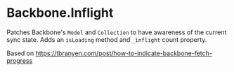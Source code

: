 # Backbone.Inflight

Patches Backbone's `Model` and `Collection` to have awareness of the current sync state.
Adds an `isLoading` method and `_inflight` count property.

Based on https://tbranyen.com/post/how-to-indicate-backbone-fetch-progress
